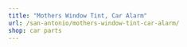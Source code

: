 ```yaml
---
title: "Mothers Window Tint, Car Alarm"
url: /san-antonio/mothers-window-tint-car-alarm/
shop: car parts
---
```


